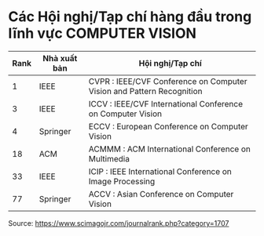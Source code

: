 # Các Hội nghị/Tạp chí hàng đầu trong lĩnh vực COMPUTER VISION

| Rank | Nhà xuất bản | Hội nghị/Tạp chí |
| --- | --- | --- |
| 1 | IEEE | CVPR : IEEE/CVF Conference on Computer Vision and Pattern Recognition |
| 3 | IEEE | ICCV : IEEE/CVF International Conference on Computer Vision |
| 4 | Springer | ECCV : European Conference on Computer Vision |
| 18 | ACM | ACMMM : ACM International Conference on Multimedia |
| 33 | IEEE | ICIP : IEEE International Conference on Image Processing |
| 77 | Springer | ACCV : Asian Conference on Computer Vision |

Source: https://www.scimagojr.com/journalrank.php?category=1707
